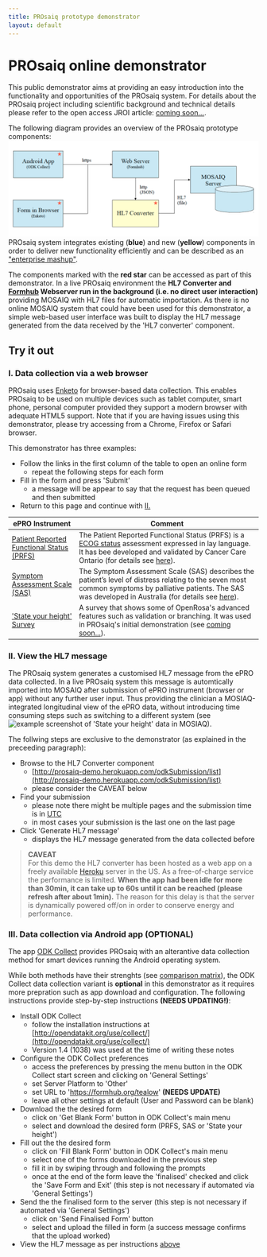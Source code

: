 ```yaml
---
title: PROsaiq prototype demonstrator
layout: default
---
```



# PROsaiq online demonstrator

This public demonstrator aims at providing an easy introduction into the functionality and opportunities of the PROsaiq system. For details about the PROsaiq project including scientific background and technical details please refer to the open access JROI article: [coming soon...](http://jroi.org).

The following diagram provides an overview of the PROsaiq prototype components:
![PROsaiq prototype demonstrator overview](images/prosaiq-demo.png)
PROsaiq system integrates existing (**blue**) and new (**yellow**) components in order to deliver new functionality efficiently and can be described as an ["enterprise mashup"](http://en.wikipedia.org/wiki/Enterprise_mashups).  

The components marked with the **red star** can be accessed as part of this demonstrator. In a live PROsaiq environment the __HL7 Converter and [Formhub](https://formhub.org/) Webserver run in the background (i.e. no direct user interaction)__ providing MOSAIQ with HL7 files for automatic importation. As there is no online MOSAIQ system that could have been used for this demonstrator, a simple web-based user interface was built to display the HL7 message generated from the data received by the 'HL7 converter' component.

<!-- ##Contents
* This will become a table of contents (this text will be scraped).
{:toc} -->

## Try it out

### I. Data collection via a web browser

PROsaiq uses [Enketo](https://enketo.org/) for browser-based data collection. This enables PROsaiq to be used on multiple devices such as tablet computer, smart phone, personal computer provided they support a modern browser with adequate HTML5 support. Note that if you are having issues using this demonstrator, please try accessing from a Chrome, Firefox or Safari browser.

This demonstrator has three examples:  

* Follow the links in the first column of the table to open an online form  
  * repeat the following steps for each form
* Fill in the form and press 'Submit'
  * a message will be appear to say that the request has been queued and then submitted  
* Return to this page and continue with [II.](#ii_view_the_hl7_message)

ePRO Instrument | Comment
---|---
<a href="https://qxrqf.enketo.formhub.org/webform" target="_blank">Patient Reported Functional Status (PRFS)</a>| The Patient Reported Functional Status (PRFS) is a [ECOG status](http://en.wikipedia.org/wiki/ECOG_score) assessment expressed in lay language. It has bee developed and validated by Cancer Care Ontario (for details see [here](https://www.cancercare.on.ca/common/pages/UserFile.aspx?fileId=277285)).
<a href="https://tdr54.enketo.formhub.org/webform" target="_blank">Symptom Assessment Scale (SAS)</a>| The Symptom Assessment Scale (SAS) describes the patient’s level of distress relating to the seven most common symptoms by palliative patients. The SAS was developed in Australia (for details see [here](http://ahsri.uow.edu.au/content/groups/public/@web/@chsd/@pcoc/documents/doc/uow129189.pdf)).
<a href="https://a3lfc.enketo.formhub.org/webform" target="_blank">'State your height' Survey</a>|A survey that shows some of OpenRosa's advanced features such as validation or branching. It was used in PROsaiq's initial demonstration (see [coming soon...](jroi.org)).


### II. View the HL7 message

The PROsaiq system generates a customised HL7 message from the ePRO data collected. In a live PROsaiq system this message is automtically imported into MOSAIQ after submission of ePRO instrument (browser or app) without any further user input. Thus providing the clinician a MOSIAQ-integrated longitudinal view of the ePRO data, without introducing time consuming steps such as switching to a different system (see ![example screenshot](images/screenhots/mosaiq-state_your_height.png) of 'State your height' data in MOSIAQ).  

The follwing steps are exclusive to the demonstrator (as explained in the preceeding paragraph):

* Browse to the HL7 Converter component  
  * [http://prosaiq-demo.herokuapp.com/odkSubmission/list](http://prosaiq-demo.herokuapp.com/odkSubmission/list)
  * please consider the CAVEAT below
* Find your submission
  * please note there might be multiple pages and the submission time is in [UTC](http://en.wikipedia.org/wiki/Coordinated_Universal_Time)
  * in most cases your submission is the last one on the last page
* Click 'Generate HL7 message'
  * displays the HL7 message generated from the data collected before

> __CAVEAT__  
> For this demo the HL7 converter has been hosted as a web app on a freely available [Heroku](https://www.heroku.com/) server in the US. As a free-of-charge service the performance is limited. __When the app had been idle for more than 30min, it can take up to 60s until it can be reached (please refresh after about 1min).__ The reason for this delay is that the server is dynamically powered off/on in order to conserve energy and performance. 

### III. Data collection via Android app (OPTIONAL)

The app [ODK Collect](http://opendatakit.org/use/collect/) provides PROsaiq with an alterantive data collection method for smart devices running the Android operating system.  

While both methods have their strenghts (see [comparison matrix](https://enketo.org/openrosa)), the ODK Collect data collection variant is __optional__ in this demonstrator as it requires more prepration such as app download and configuration. The following instructions provide step-by-step instructions __(NEEDS UPDATING!)__:

* Install ODK Collect
  * follow the installation instructions at [http://opendatakit.org/use/collect/](http://opendatakit.org/use/collect/)
  * Version 1.4 (1038) was used at the time of writing these notes
* Configure the ODK Collect preferences
  * access the preferences by pressing the menu button in the ODK Collect start screen and clicking on 'General  Settings'
  * set Server Platform to 'Other'
  * set URL to 'https://formhub.org/tealow' __(NEEDS UPDATE)__
  * leave all other settings at default (User and Password can be blank)
* Download the the desired form 
  * click on 'Get Blank Form' button in ODK Collect's main menu
  * select and download the desired form (PRFS, SAS or 'State your height')
* Fill out the the desired form
  * click on 'Fill Blank Form' button in ODK Collect's main menu
  * select one of the forms downloaded in the previous step
  * fill it in by swiping through and following the prompts
  * once at the end of the form leave the 'finalised' checked and click the 'Save Form and Exit' (this step is not necessary if automated via 'General Settings')
* Send the the finalised form to the server (this step is not necessary if automated via 'General Settings')
  * click on 'Send Finalised Form' button
  * select and upload the filled in form (a success message confirms that the upload worked)
* View the HL7 message as per instructions [above](#ii_view_the_hl7_message)


